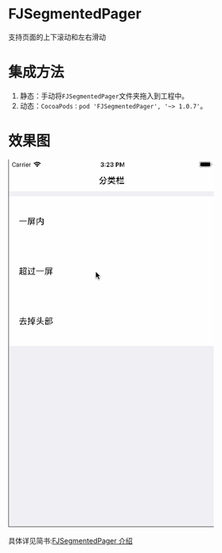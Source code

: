 # FJSegmentedPager


支持页面的上下滚动和左右滑动

# 集成方法

1. 静态：手动将``FJSegmentedPager``文件夹拖入到工程中。
2. 动态：``CocoaPods：pod 'FJSegmentedPager', '~> 1.0.7'``。

# 效果图


![FJSegmentedPageView](https://github.com/fangjinfeng/FJSegmentedPager/blob/master/FJSegmentedPagerDemo/Snapshots/FJSegmentedPageView.gif)

具体详见简书:[FJSegmentedPager 介绍](http://www.jianshu.com/p/700c3814af74)
